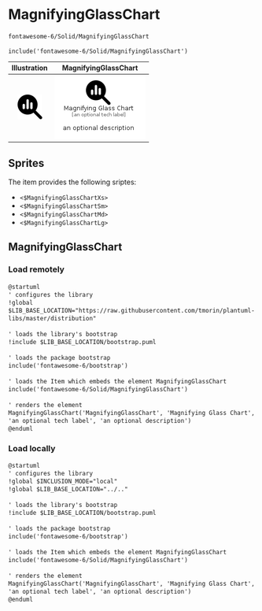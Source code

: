 # MagnifyingGlassChart


```text
fontawesome-6/Solid/MagnifyingGlassChart
```

```text
include('fontawesome-6/Solid/MagnifyingGlassChart')
```



| Illustration | MagnifyingGlassChart |
| :---: | :---: |
| ![illustration for Illustration](../../fontawesome-6/Solid/MagnifyingGlassChart.png) | ![illustration for MagnifyingGlassChart](../../fontawesome-6/Solid/MagnifyingGlassChart.Local.png) |



## Sprites
The item provides the following sriptes:

- `<$MagnifyingGlassChartXs>`
- `<$MagnifyingGlassChartSm>`
- `<$MagnifyingGlassChartMd>`
- `<$MagnifyingGlassChartLg>`





## MagnifyingGlassChart

### Load remotely
```plantuml
@startuml
' configures the library
!global $LIB_BASE_LOCATION="https://raw.githubusercontent.com/tmorin/plantuml-libs/master/distribution"

' loads the library's bootstrap
!include $LIB_BASE_LOCATION/bootstrap.puml

' loads the package bootstrap
include('fontawesome-6/bootstrap')

' loads the Item which embeds the element MagnifyingGlassChart
include('fontawesome-6/Solid/MagnifyingGlassChart')

' renders the element
MagnifyingGlassChart('MagnifyingGlassChart', 'Magnifying Glass Chart', 'an optional tech label', 'an optional description')
@enduml
```

### Load locally
```plantuml
@startuml
' configures the library
!global $INCLUSION_MODE="local"
!global $LIB_BASE_LOCATION="../.."

' loads the library's bootstrap
!include $LIB_BASE_LOCATION/bootstrap.puml

' loads the package bootstrap
include('fontawesome-6/bootstrap')

' loads the Item which embeds the element MagnifyingGlassChart
include('fontawesome-6/Solid/MagnifyingGlassChart')

' renders the element
MagnifyingGlassChart('MagnifyingGlassChart', 'Magnifying Glass Chart', 'an optional tech label', 'an optional description')
@enduml
```

